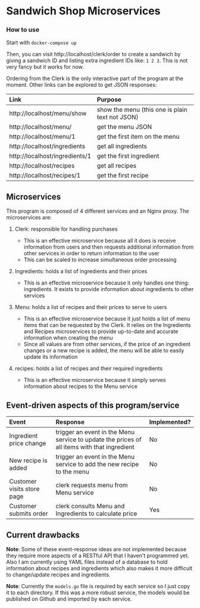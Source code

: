 # Sandwich Shop Microservices


### How to use

Start with `docker-compose up`

Then, you can visit http://localhost/clerk/order to create a sandwich by giving a sandwich ID and listing extra ingredient IDs like: `1 2 3`. This is not very fancy but it works for now.

Ordering from the Clerk is the only interactive part of the program at the moment. Other links can be explored to get JSON responses:

| Link                           | Purpose                                         |
| :----------------------------- | :---------------------------------------------- |
| http://localhost/menu/show     | show the menu (this one is plain text not JSON) |
| http://localhost/menu/         | get the menu JSON                               |
| http://localhost/menu/1        | get the first item on the menu                  |
| http://localhost/ingredients   | get all ingredients                             |
| http://localhost/ingredients/1 | get the first ingredient                        |
| http://localhost/recipes       | get all recipes                                 |
| http://localhost/recipes/1     | get the first recipe                            |


## Microservices

This program is composed of 4 different services and an Nginx proxy. The microservices are:
  1. Clerk: responsible for handling purchases
      - This is an effective microservice because all it does is receive information from users and then requests additional information from other services in order to return information to the user
      - This can be scaled to increase simultaneous order processing

  2. Ingredients: holds a list of ingredients and their prices
      - This is an effective microservice because it only handles one thing: ingredients. It exists to provide information about ingredients to other services

  3. Menu: holds a list of recipes and their prices to serve to users
      - This is an effective microservice because it just holds a list of menu items that can be requested by the Clerk. It relies on the Ingredients and Recipes microservices to provide up-to-date and accurate information when creating the menu
      - Since all values are from other services, if the price of an ingredient changes or a new recipe is added, the menu will be able to easily update its information

  4. recipes: holds a list of recipes and their required ingredients
      - This is an effective microservice because it simply serves information about recipes to the Menu service


## Event-driven aspects of this program/service

| Event                      | Response                                                                                    | Implemented? |
| :------------------------- | :------------------------------------------------------------------------------------------ | :----------- |
| Ingredient price change    | trigger an event in the Menu service to update the prices of all items with that ingredient | No           |
| New recipe is added        | trigger an event in the Menu service to add the new recipe to the menu                      | No           |
| Customer visits store page | clerk requests menu from Menu service                                                       | No           |
| Customer submits order     | clerk consults Menu and Ingredients to calculate price                                      | Yes          |


## Current drawbacks

**Note**: Some of these event-response ideas are not implemented because they require more aspects of a RESTful API that I haven't programmed yet. Also I am currently using YAML files instead of a database to hold information about recipes and ingredients which also makes it more difficult to change/update recipes and ingredients.

**Note**: Currently the `models.go` file is required by each service so I just copy it to each directory. If this was a more robust service, the models would be published on Github and imported by each service.
